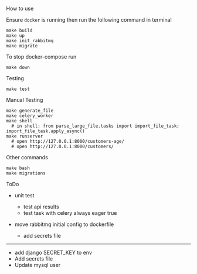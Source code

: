 How to use
  
Ensure `docker` is running then run the following command in terminal
```
make build
make up
make init_rabbitmq
make migrate
```

To stop docker-compose run
```
make down
```
Testing
```
make test
```
Manual Testing
```
make generate_file
make celery_worker
make shell
  # in shell: from parse_large_file.tasks import import_file_task; import_file_task.apply_async()
make runserver
  # open http://127.0.0.1:8000/customers-age/
  # open http://127.0.0.1:8000/customers/
```
Other commands

```
make bash
make migrations
```

ToDo

- unit test
  - test api results
  - test task with celery always eager true


- move rabbitmq initial config to dockerfile
  - add secrets file
-------
- add django SECRET_KEY to env
- Add secrets file
- Update mysql user
